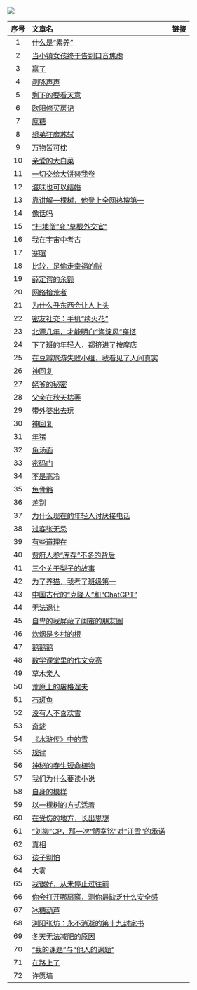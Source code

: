 ![](https://gitee.com/leaguecn/magazines_cn/raw/master/img/yili202404-l.jpg)

|序号|文章名|链接|
|:---------:|:----------|:---------|
|1|[什么是“素养”](https://gitee.com/leaguecn/magazines_cn/blob/master/md/yilin202404.md#什么是“素养”)|[](http://fslib.vip.qikan.cn/Text/Article.aspx?titleid=yili20240401)|
|2|[当小镇女孩终于告别口音焦虑](https://gitee.com/leaguecn/magazines_cn/blob/master/md/yilin202404.md#当小镇女孩终于告别口音焦虑)|[](http://fslib.vip.qikan.cn/Text/Article.aspx?titleid=yili20240402)|
|3|[赢了](https://gitee.com/leaguecn/magazines_cn/blob/master/md/yilin202404.md#赢了)|[](http://fslib.vip.qikan.cn/Text/Article.aspx?titleid=yili20240403)|
|4|[剥啄声声](https://gitee.com/leaguecn/magazines_cn/blob/master/md/yilin202404.md#剥啄声声)|[](http://fslib.vip.qikan.cn/Text/Article.aspx?titleid=yili20240404)|
|5|[剩下的要看天意](https://gitee.com/leaguecn/magazines_cn/blob/master/md/yilin202404.md#剩下的要看天意)|[](http://fslib.vip.qikan.cn/Text/Article.aspx?titleid=yili20240405)|
|6|[欧阳修买房记](https://gitee.com/leaguecn/magazines_cn/blob/master/md/yilin202404.md#欧阳修买房记)|[](http://fslib.vip.qikan.cn/Text/Article.aspx?titleid=yili20240406)|
|7|[庶糖](https://gitee.com/leaguecn/magazines_cn/blob/master/md/yilin202404.md#庶糖)|[](http://fslib.vip.qikan.cn/Text/Article.aspx?titleid=yili20240407)|
|8|[想弟狂魔苏轼](https://gitee.com/leaguecn/magazines_cn/blob/master/md/yilin202404.md#想弟狂魔苏轼)|[](http://fslib.vip.qikan.cn/Text/Article.aspx?titleid=yili20240408)|
|9|[万物皆可枕](https://gitee.com/leaguecn/magazines_cn/blob/master/md/yilin202404.md#万物皆可枕)|[](http://fslib.vip.qikan.cn/Text/Article.aspx?titleid=yili20240409)|
|10|[亲爱的大白菜](https://gitee.com/leaguecn/magazines_cn/blob/master/md/yilin202404.md#亲爱的大白菜)|[](http://fslib.vip.qikan.cn/Text/Article.aspx?titleid=yili20240410)|
|11|[一切交给大饼替我卷](https://gitee.com/leaguecn/magazines_cn/blob/master/md/yilin202404.md#一切交给大饼替我卷)|[](http://fslib.vip.qikan.cn/Text/Article.aspx?titleid=yili20240411)|
|12|[滋味也可以结婚](https://gitee.com/leaguecn/magazines_cn/blob/master/md/yilin202404.md#滋味也可以结婚)|[](http://fslib.vip.qikan.cn/Text/Article.aspx?titleid=yili20240412)|
|13|[靠讲解一棵树，他登上全网热搜第一](https://gitee.com/leaguecn/magazines_cn/blob/master/md/yilin202404.md#靠讲解一棵树，他登上全网热搜第一)|[](http://fslib.vip.qikan.cn/Text/Article.aspx?titleid=yili20240413)|
|14|[像话吗](https://gitee.com/leaguecn/magazines_cn/blob/master/md/yilin202404.md#像话吗)|[](http://fslib.vip.qikan.cn/Text/Article.aspx?titleid=yili20240414)|
|15|[“扫地僧”变“草根外交官”](https://gitee.com/leaguecn/magazines_cn/blob/master/md/yilin202404.md#“扫地僧”变“草根外交官”)|[](http://fslib.vip.qikan.cn/Text/Article.aspx?titleid=yili20240415)|
|16|[我在宇宙中考古](https://gitee.com/leaguecn/magazines_cn/blob/master/md/yilin202404.md#我在宇宙中考古)|[](http://fslib.vip.qikan.cn/Text/Article.aspx?titleid=yili20240416)|
|17|[寒暄](https://gitee.com/leaguecn/magazines_cn/blob/master/md/yilin202404.md#寒暄)|[](http://fslib.vip.qikan.cn/Text/Article.aspx?titleid=yili20240417)|
|18|[比较，是偷走幸福的贼](https://gitee.com/leaguecn/magazines_cn/blob/master/md/yilin202404.md#比较，是偷走幸福的贼)|[](http://fslib.vip.qikan.cn/Text/Article.aspx?titleid=yili20240418)|
|19|[薛定谔的余额](https://gitee.com/leaguecn/magazines_cn/blob/master/md/yilin202404.md#薛定谔的余额)|[](http://fslib.vip.qikan.cn/Text/Article.aspx?titleid=yili20240419)|
|20|[网络拾荒者](https://gitee.com/leaguecn/magazines_cn/blob/master/md/yilin202404.md#网络拾荒者)|[](http://fslib.vip.qikan.cn/Text/Article.aspx?titleid=yili20240420)|
|21|[为什么丑东西会让人上头](https://gitee.com/leaguecn/magazines_cn/blob/master/md/yilin202404.md#为什么丑东西会让人上头)|[](http://fslib.vip.qikan.cn/Text/Article.aspx?titleid=yili20240421)|
|22|[密友社交：手机“续火花”](https://gitee.com/leaguecn/magazines_cn/blob/master/md/yilin202404.md#密友社交：手机“续火花”)|[](http://fslib.vip.qikan.cn/Text/Article.aspx?titleid=yili20240422)|
|23|[北漂几年，才能明白“海淀风”穿搭](https://gitee.com/leaguecn/magazines_cn/blob/master/md/yilin202404.md#北漂几年，才能明白“海淀风”穿搭)|[](http://fslib.vip.qikan.cn/Text/Article.aspx?titleid=yili20240423)|
|24|[下了班的年轻人，都挤进了按摩店](https://gitee.com/leaguecn/magazines_cn/blob/master/md/yilin202404.md#下了班的年轻人，都挤进了按摩店)|[](http://fslib.vip.qikan.cn/Text/Article.aspx?titleid=yili20240424)|
|25|[在豆瓣旅游失败小组，我看见了人间真实](https://gitee.com/leaguecn/magazines_cn/blob/master/md/yilin202404.md#在豆瓣旅游失败小组，我看见了人间真实)|[](http://fslib.vip.qikan.cn/Text/Article.aspx?titleid=yili20240425)|
|26|[神回复](https://gitee.com/leaguecn/magazines_cn/blob/master/md/yilin202404.md#神回复)|[](http://fslib.vip.qikan.cn/Text/Article.aspx?titleid=yili20240426)|
|27|[姥爷的秘密](https://gitee.com/leaguecn/magazines_cn/blob/master/md/yilin202404.md#姥爷的秘密)|[](http://fslib.vip.qikan.cn/Text/Article.aspx?titleid=yili20240427)|
|28|[父亲在秋天枯萎](https://gitee.com/leaguecn/magazines_cn/blob/master/md/yilin202404.md#父亲在秋天枯萎)|[](http://fslib.vip.qikan.cn/Text/Article.aspx?titleid=yili20240428)|
|29|[带外婆出去玩](https://gitee.com/leaguecn/magazines_cn/blob/master/md/yilin202404.md#带外婆出去玩)|[](http://fslib.vip.qikan.cn/Text/Article.aspx?titleid=yili20240429)|
|30|[神回复](https://gitee.com/leaguecn/magazines_cn/blob/master/md/yilin202404.md#神回复)|[](http://fslib.vip.qikan.cn/Text/Article.aspx?titleid=yili20240430)|
|31|[年猪](https://gitee.com/leaguecn/magazines_cn/blob/master/md/yilin202404.md#年猪)|[](http://fslib.vip.qikan.cn/Text/Article.aspx?titleid=yili20240431)|
|32|[鱼汤面](https://gitee.com/leaguecn/magazines_cn/blob/master/md/yilin202404.md#鱼汤面)|[](http://fslib.vip.qikan.cn/Text/Article.aspx?titleid=yili20240432)|
|33|[密码门](https://gitee.com/leaguecn/magazines_cn/blob/master/md/yilin202404.md#密码门)|[](http://fslib.vip.qikan.cn/Text/Article.aspx?titleid=yili20240433)|
|34|[不是高冷](https://gitee.com/leaguecn/magazines_cn/blob/master/md/yilin202404.md#不是高冷)|[](http://fslib.vip.qikan.cn/Text/Article.aspx?titleid=yili20240434)|
|35|[鱼骨骼](https://gitee.com/leaguecn/magazines_cn/blob/master/md/yilin202404.md#鱼骨骼)|[](http://fslib.vip.qikan.cn/Text/Article.aspx?titleid=yili20240435)|
|36|[差别](https://gitee.com/leaguecn/magazines_cn/blob/master/md/yilin202404.md#差别)|[](http://fslib.vip.qikan.cn/Text/Article.aspx?titleid=yili20240436)|
|37|[为什么现在的年轻人讨厌接电话](https://gitee.com/leaguecn/magazines_cn/blob/master/md/yilin202404.md#为什么现在的年轻人讨厌接电话)|[](http://fslib.vip.qikan.cn/Text/Article.aspx?titleid=yili20240437)|
|38|[过客张无忌](https://gitee.com/leaguecn/magazines_cn/blob/master/md/yilin202404.md#过客张无忌)|[](http://fslib.vip.qikan.cn/Text/Article.aspx?titleid=yili20240438)|
|39|[有些道理在](https://gitee.com/leaguecn/magazines_cn/blob/master/md/yilin202404.md#有些道理在)|[](http://fslib.vip.qikan.cn/Text/Article.aspx?titleid=yili20240439)|
|40|[贾府人参“库存”不多的背后](https://gitee.com/leaguecn/magazines_cn/blob/master/md/yilin202404.md#贾府人参“库存”不多的背后)|[](http://fslib.vip.qikan.cn/Text/Article.aspx?titleid=yili20240440)|
|41|[三个关于梨子的故事](https://gitee.com/leaguecn/magazines_cn/blob/master/md/yilin202404.md#三个关于梨子的故事)|[](http://fslib.vip.qikan.cn/Text/Article.aspx?titleid=yili20240441)|
|42|[为了养猫，我考了班级第一](https://gitee.com/leaguecn/magazines_cn/blob/master/md/yilin202404.md#为了养猫，我考了班级第一)|[](http://fslib.vip.qikan.cn/Text/Article.aspx?titleid=yili20240442)|
|43|[中国古代的“克隆人”和“ChatGPT”](https://gitee.com/leaguecn/magazines_cn/blob/master/md/yilin202404.md#中国古代的“克隆人”和“ChatGPT”)|[](http://fslib.vip.qikan.cn/Text/Article.aspx?titleid=yili20240443)|
|44|[无法退让](https://gitee.com/leaguecn/magazines_cn/blob/master/md/yilin202404.md#无法退让)|[](http://fslib.vip.qikan.cn/Text/Article.aspx?titleid=yili20240444)|
|45|[自卑的我屏蔽了闺蜜的朋友圈](https://gitee.com/leaguecn/magazines_cn/blob/master/md/yilin202404.md#自卑的我屏蔽了闺蜜的朋友圈)|[](http://fslib.vip.qikan.cn/Text/Article.aspx?titleid=yili20240445)|
|46|[炊烟是乡村的根](https://gitee.com/leaguecn/magazines_cn/blob/master/md/yilin202404.md#炊烟是乡村的根)|[](http://fslib.vip.qikan.cn/Text/Article.aspx?titleid=yili20240446)|
|47|[鹅鹅鹅](https://gitee.com/leaguecn/magazines_cn/blob/master/md/yilin202404.md#鹅鹅鹅)|[](http://fslib.vip.qikan.cn/Text/Article.aspx?titleid=yili20240447)|
|48|[数学课堂里的作文竞赛](https://gitee.com/leaguecn/magazines_cn/blob/master/md/yilin202404.md#数学课堂里的作文竞赛)|[](http://fslib.vip.qikan.cn/Text/Article.aspx?titleid=yili20240448)|
|49|[草木亲人](https://gitee.com/leaguecn/magazines_cn/blob/master/md/yilin202404.md#草木亲人)|[](http://fslib.vip.qikan.cn/Text/Article.aspx?titleid=yili20240449)|
|50|[荒原上的屠格涅夫](https://gitee.com/leaguecn/magazines_cn/blob/master/md/yilin202404.md#荒原上的屠格涅夫)|[](http://fslib.vip.qikan.cn/Text/Article.aspx?titleid=yili20240450)|
|51|[石斑鱼](https://gitee.com/leaguecn/magazines_cn/blob/master/md/yilin202404.md#石斑鱼)|[](http://fslib.vip.qikan.cn/Text/Article.aspx?titleid=yili20240451)|
|52|[没有人不喜欢雪](https://gitee.com/leaguecn/magazines_cn/blob/master/md/yilin202404.md#没有人不喜欢雪)|[](http://fslib.vip.qikan.cn/Text/Article.aspx?titleid=yili20240452)|
|53|[奇梦](https://gitee.com/leaguecn/magazines_cn/blob/master/md/yilin202404.md#奇梦)|[](http://fslib.vip.qikan.cn/Text/Article.aspx?titleid=yili20240453)|
|54|[《水浒传》中的雪](https://gitee.com/leaguecn/magazines_cn/blob/master/md/yilin202404.md#《水浒传》中的雪)|[](http://fslib.vip.qikan.cn/Text/Article.aspx?titleid=yili20240454)|
|55|[规律](https://gitee.com/leaguecn/magazines_cn/blob/master/md/yilin202404.md#规律)|[](http://fslib.vip.qikan.cn/Text/Article.aspx?titleid=yili20240455)|
|56|[神秘的春生短命植物](https://gitee.com/leaguecn/magazines_cn/blob/master/md/yilin202404.md#神秘的春生短命植物)|[](http://fslib.vip.qikan.cn/Text/Article.aspx?titleid=yili20240456)|
|57|[我们为什么要读小说](https://gitee.com/leaguecn/magazines_cn/blob/master/md/yilin202404.md#我们为什么要读小说)|[](http://fslib.vip.qikan.cn/Text/Article.aspx?titleid=yili20240457)|
|58|[自身的模样](https://gitee.com/leaguecn/magazines_cn/blob/master/md/yilin202404.md#自身的模样)|[](http://fslib.vip.qikan.cn/Text/Article.aspx?titleid=yili20240458)|
|59|[以一棵树的方式活着](https://gitee.com/leaguecn/magazines_cn/blob/master/md/yilin202404.md#以一棵树的方式活着)|[](http://fslib.vip.qikan.cn/Text/Article.aspx?titleid=yili20240459)|
|60|[在受伤的地方，长出思想](https://gitee.com/leaguecn/magazines_cn/blob/master/md/yilin202404.md#在受伤的地方，长出思想)|[](http://fslib.vip.qikan.cn/Text/Article.aspx?titleid=yili20240460)|
|61|[“刘柳”CP，那一次“陋室铭”对“江雪”的承诺](https://gitee.com/leaguecn/magazines_cn/blob/master/md/yilin202404.md#“刘柳”CP，那一次“陋室铭”对“江雪”的承诺)|[](http://fslib.vip.qikan.cn/Text/Article.aspx?titleid=yili20240461)|
|62|[真相](https://gitee.com/leaguecn/magazines_cn/blob/master/md/yilin202404.md#真相)|[](http://fslib.vip.qikan.cn/Text/Article.aspx?titleid=yili20240462)|
|63|[孩子别怕](https://gitee.com/leaguecn/magazines_cn/blob/master/md/yilin202404.md#孩子别怕)|[](http://fslib.vip.qikan.cn/Text/Article.aspx?titleid=yili20240463)|
|64|[大雾](https://gitee.com/leaguecn/magazines_cn/blob/master/md/yilin202404.md#大雾)|[](http://fslib.vip.qikan.cn/Text/Article.aspx?titleid=yili20240464)|
|65|[我很好，从未停止过往前](https://gitee.com/leaguecn/magazines_cn/blob/master/md/yilin202404.md#我很好，从未停止过往前)|[](http://fslib.vip.qikan.cn/Text/Article.aspx?titleid=yili20240465)|
|66|[你会打开哪扇窗，测你最缺乏什么安全感](https://gitee.com/leaguecn/magazines_cn/blob/master/md/yilin202404.md#你会打开哪扇窗，测你最缺乏什么安全感)|[](http://fslib.vip.qikan.cn/Text/Article.aspx?titleid=yili20240466)|
|67|[冰糖葫芦](https://gitee.com/leaguecn/magazines_cn/blob/master/md/yilin202404.md#冰糖葫芦)|[](http://fslib.vip.qikan.cn/Text/Article.aspx?titleid=yili20240467)|
|68|[浏阳张坊：永不消逝的第十九封家书](https://gitee.com/leaguecn/magazines_cn/blob/master/md/yilin202404.md#浏阳张坊：永不消逝的第十九封家书)|[](http://fslib.vip.qikan.cn/Text/Article.aspx?titleid=yili20240468)|
|69|[冬天无法减肥的原因](https://gitee.com/leaguecn/magazines_cn/blob/master/md/yilin202404.md#冬天无法减肥的原因)|[](http://fslib.vip.qikan.cn/Text/Article.aspx?titleid=yili20240469)|
|70|[“我的课题”与“他人的课题”](https://gitee.com/leaguecn/magazines_cn/blob/master/md/yilin202404.md#“我的课题”与“他人的课题”)|[](http://fslib.vip.qikan.cn/Text/Article.aspx?titleid=yili20240470)|
|71|[在路上了](https://gitee.com/leaguecn/magazines_cn/blob/master/md/yilin202404.md#在路上了)|[](http://fslib.vip.qikan.cn/Text/Article.aspx?titleid=yili20240471)|
|72|[许愿墙](https://gitee.com/leaguecn/magazines_cn/blob/master/md/yilin202404.md#许愿墙)|[](http://fslib.vip.qikan.cn/Text/Article.aspx?titleid=yili20240472)|